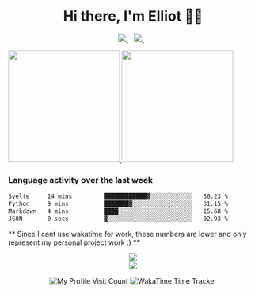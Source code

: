 <h1 align='center'>
   Hi there, I'm Elliot 👨‍💻
</h1>


<p align='center'>
  <a href="https://www.linkedin.com/in/emason101/">
    <img src="https://img.shields.io/badge/LinkedIn-0077B5?style=for-the-badge&logo=linkedin&logoColor=white" />
  </a>&nbsp;&nbsp;
  <a href="https://masoncomputers.com">
     <img src="https://img.shields.io/static/v1?label=&message=Mason Computers&color=blue&style=for-the-badge" />
  </a>&nbsp;&nbsp;
</p>

<!-- Row of dynamic badges -->


<!-- Quick Bio -->


<p align="center">
<!--  TODO write an elevator pitch here  -->
</p>



<!--   <a href="https://github.com/anuraghazra/github-readme-stats">
    <img align='center' src="https://github-readme-stats.vercel.app/api/top-langs/?username=


&layout=compact&theme=react" />
  </a> -->


<a href="https://github.com/anuraghazra/github-readme-stats">
 <img height="225px" src="https://github-readme-stats.vercel.app/api?username=CyberAstronaut101&show_icons=true&theme=react&hide_rank=true">
 <img height="225px" src="https://github-readme-stats.vercel.app/api/top-langs?username=CyberAstronaut101&layout=compact&theme=react">
</a>

<h3>Language activity over the last week</h3>
<!--START_SECTION:waka-->

```txt
Svelte     14 mins         ████████████▓░░░░░░░░░░░░   50.23 %
Python     9 mins          ███████▓░░░░░░░░░░░░░░░░░   31.15 %
Markdown   4 mins          ████░░░░░░░░░░░░░░░░░░░░░   15.68 %
JSON       0 secs          ▓░░░░░░░░░░░░░░░░░░░░░░░░   02.93 %
```

<!--END_SECTION:waka-->

** Since I cant use wakatime for work, these numbers are lower and only represent my personal project work :) **
   
<div align='center'>
   <a>
      <img align="center" src="https://www.hackthebox.eu/badge/image/427509" />
   </a>
</div>

<div align='center'>
   <a href="https://wigle.net">
      <img border="0" src="https://wigle.net/bi/rAj6YRy6shHUNqNoon+_pw.png">
   </a> 
</div>




<!-- 
  Useful sources for building a github profile README
  https://github.com/alexandresanlim/Badges4-README.md-Profile
  https://github.com/anuraghazra/github-readme-stats
-->
<p align='center'>
  <img align="center" src="https://komarev.com/ghpvc/?username=CyberAstronaut101" alt="My Profile Visit Count" />
  <img align="center" src="https://wakatime.com/badge/user/cbbd31ff-6576-4de5-a4db-8bee77ea2eb4.svg" alt="WakaTime Time Tracker" />
</p>

